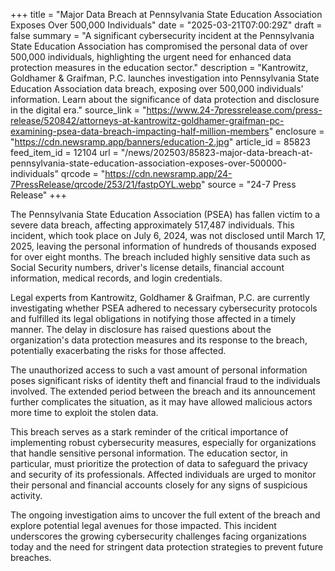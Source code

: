 +++
title = "Major Data Breach at Pennsylvania State Education Association Exposes Over 500,000 Individuals"
date = "2025-03-21T07:00:29Z"
draft = false
summary = "A significant cybersecurity incident at the Pennsylvania State Education Association has compromised the personal data of over 500,000 individuals, highlighting the urgent need for enhanced data protection measures in the education sector."
description = "Kantrowitz, Goldhamer & Graifman, P.C. launches investigation into Pennsylvania State Education Association data breach, exposing over 500,000 individuals' information. Learn about the significance of data protection and disclosure in the digital era."
source_link = "https://www.24-7pressrelease.com/press-release/520842/attorneys-at-kantrowitz-goldhamer-graifman-pc-examining-psea-data-breach-impacting-half-million-members"
enclosure = "https://cdn.newsramp.app/banners/education-2.jpg"
article_id = 85823
feed_item_id = 12104
url = "/news/202503/85823-major-data-breach-at-pennsylvania-state-education-association-exposes-over-500000-individuals"
qrcode = "https://cdn.newsramp.app/24-7PressRelease/qrcode/253/21/fastpOYL.webp"
source = "24-7 Press Release"
+++

<p>The Pennsylvania State Education Association (PSEA) has fallen victim to a severe data breach, affecting approximately 517,487 individuals. This incident, which took place on July 6, 2024, was not disclosed until March 17, 2025, leaving the personal information of hundreds of thousands exposed for over eight months. The breach included highly sensitive data such as Social Security numbers, driver's license details, financial account information, medical records, and login credentials.</p><p>Legal experts from Kantrowitz, Goldhamer & Graifman, P.C. are currently investigating whether PSEA adhered to necessary cybersecurity protocols and fulfilled its legal obligations in notifying those affected in a timely manner. The delay in disclosure has raised questions about the organization's data protection measures and its response to the breach, potentially exacerbating the risks for those affected.</p><p>The unauthorized access to such a vast amount of personal information poses significant risks of identity theft and financial fraud to the individuals involved. The extended period between the breach and its announcement further complicates the situation, as it may have allowed malicious actors more time to exploit the stolen data.</p><p>This breach serves as a stark reminder of the critical importance of implementing robust cybersecurity measures, especially for organizations that handle sensitive personal information. The education sector, in particular, must prioritize the protection of data to safeguard the privacy and security of its professionals. Affected individuals are urged to monitor their personal and financial accounts closely for any signs of suspicious activity.</p><p>The ongoing investigation aims to uncover the full extent of the breach and explore potential legal avenues for those impacted. This incident underscores the growing cybersecurity challenges facing organizations today and the need for stringent data protection strategies to prevent future breaches.</p>
